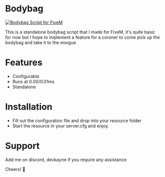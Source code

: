 # Bodybag 
[![Bodybag Script for FiveM](https://media.istockphoto.com/id/1227596477/photo/corpse-body-bag-isolated.jpg?s=612x612&w=0&k=20&c=t6SaYf75Ftdz5K2_3a-aBvJ4_ag9H2kUbhltE5PmbMQ=)](https://youtu.be/QSaue2GBnYQ)

This is a standalone bodybag script that I made for FiveM, it's quite basic for now but I hope to implement a feature for a coroner to come pick up the bodybag and take it to the morgue

# Features
- Configurable
- Runs at 0.00/0.01ms
- Standalone

# Installation
- Fill out the configuration file and drop into your resource folder
- Start the resource in your server.cfg and enjoy.

# Support
Add me on discord, devkayne if you require any assistance

Cheers! 🍻
